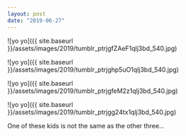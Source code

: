 ```yaml
---
layout: post
date: "2019-06-27"
---
```


![yo yo]({{ site.baseurl }}/assets/images/2019/tumblr_ptrjgfZAeF1qlj3bd_540.jpg)

![yo yo]({{ site.baseurl }}/assets/images/2019/tumblr_ptrjghp5uO1qlj3bd_540.jpg)

![yo yo]({{ site.baseurl }}/assets/images/2019/tumblr_ptrjgfeM2z1qlj3bd_540.jpg)

![yo yo]({{ site.baseurl }}/assets/images/2019/tumblr_ptrjgg24tx1qlj3bd_540.jpg)

One of these kids is not the same as the other three…

